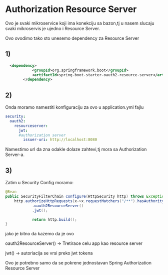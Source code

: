 # Authorization Resource Server

Ovo je svaki mikroservice koji ima konekciju sa bazon,tj u nasem slucaju svaki mikroservis je ujedno i Resource Server.

Ovo ovodimo tako sto unesemo dependency za Resource Server

## 1)

```xml
  <dependency>
            <groupId>org.springframework.boot</groupId>
            <artifactId>spring-boot-starter-oauth2-resource-server</artifactId>
        </dependency>
```

## 2)

Onda moramo namestiti konfiguraciju za ovo u application.yml fajlu

```yml
security:
  oauth2:
    resourceserver:
      jwt:
      #authorization server
        issuer-uri: http://localhost:8080
```

Namestimo url da zna odakle dolaze zahtevi,tj mora sa Authorization Server-a.

## 3)

Zatim u Security Config moramo:

```java
@Bean
public SecurityFilterChain configure(HttpSecurity http) throws Exception {
    http.authorizeHttpRequests(x->x.requestMatchers("/**").hasAuthority("SCOPE_message.read"))
            .oauth2ResourceServer()
            .jwt();

            return http.build();
}
```

jako je bitno da kazemo da je ovo

 oauth2ResourceServer()  -> Tretirace celu app kao resource server

 jwt() -> autoriacija se vrsi preko jwt tokena



Ovo je potrebno samo da se pokrene jednostavan Spring Authorization Resource Server